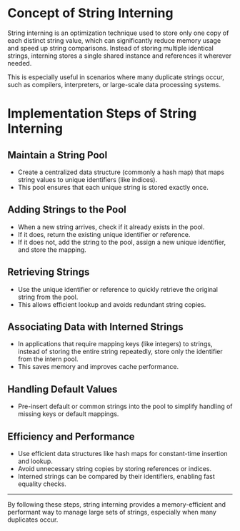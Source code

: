 # Concept of String Interning

String interning is an optimization technique used to store only one copy of each distinct string value, which can significantly reduce memory usage and speed up string comparisons. Instead of storing multiple identical strings, interning stores a single shared instance and references it wherever needed.

This is especially useful in scenarios where many duplicate strings occur, such as compilers, interpreters, or large-scale data processing systems.

# Implementation Steps of String Interning

## Maintain a String Pool

- Create a centralized data structure (commonly a hash map) that maps string values to unique identifiers (like indices).
- This pool ensures that each unique string is stored exactly once.

## Adding Strings to the Pool

- When a new string arrives, check if it already exists in the pool.
- If it does, return the existing unique identifier or reference.
- If it does not, add the string to the pool, assign a new unique identifier, and store the mapping.

## Retrieving Strings

- Use the unique identifier or reference to quickly retrieve the original string from the pool.
- This allows efficient lookup and avoids redundant string copies.

## Associating Data with Interned Strings

- In applications that require mapping keys (like integers) to strings, instead of storing the entire string repeatedly, store only the identifier from the intern pool.
- This saves memory and improves cache performance.

## Handling Default Values

- Pre-insert default or common strings into the pool to simplify handling of missing keys or default mappings.

## Efficiency and Performance

- Use efficient data structures like hash maps for constant-time insertion and lookup.
- Avoid unnecessary string copies by storing references or indices.
- Interned strings can be compared by their identifiers, enabling fast equality checks.

---

By following these steps, string interning provides a memory-efficient and performant way to manage large sets of strings, especially when many duplicates occur.
